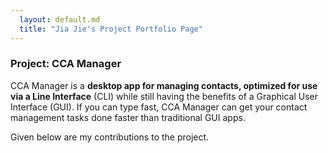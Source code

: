 ```yaml
---
  layout: default.md
  title: "Jia Jie's Project Portfolio Page"
---
```


### Project: CCA Manager

CCA Manager is a **desktop app for managing contacts, optimized for use via a  Line Interface** (CLI) while still having the benefits of a Graphical User Interface (GUI). If you can type fast, CCA Manager can get your contact management tasks done faster than traditional GUI apps.

Given below are my contributions to the project.

